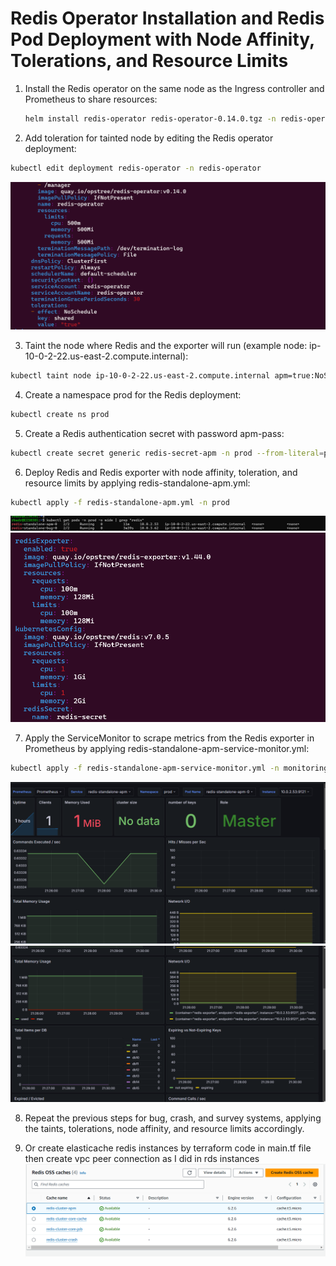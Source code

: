 # Redis Operator Installation and Redis Pod Deployment with Node Affinity, Tolerations, and Resource Limits

1. Install the Redis operator on the same node as the Ingress controller and Prometheus to share resources:

   ```bash
   helm install redis-operator redis-operator-0.14.0.tgz -n redis-operator
2. Add toleration for tainted node by editing the Redis operator deployment:

``` bash
kubectl edit deployment redis-operator -n redis-operator
```
![redis operator](./redis-operator.png)

3. Taint the node where Redis and the exporter will run (example node: ip-10-0-2-22.us-east-2.compute.internal):

```bash
kubectl taint node ip-10-0-2-22.us-east-2.compute.internal apm=true:NoSchedule
```
4. Create a namespace prod for the Redis deployment:

``` bash
kubectl create ns prod
```
5. Create a Redis authentication secret with password apm-pass:

``` bash
kubectl create secret generic redis-secret-apm -n prod --from-literal=password=apm-pass
```
6. Deploy Redis and Redis exporter with node affinity, toleration, and resource limits by applying redis-standalone-apm.yml:

``` bash
kubectl apply -f redis-standalone-apm.yml -n prod
```
![redis pods](./redis-pods.png)
![redis resource](./redis-resources.png)

7. Apply the ServiceMonitor to scrape metrics from the Redis exporter in Prometheus by applying redis-standalone-apm-service-monitor.yml:
 ``` bash
kubectl apply -f redis-standalone-apm-service-monitor.yml -n monitoring
```
![redis Architecture1](./redis-metrics1.png)
![redis Architecture2](./redis-metrics2.png)

8. Repeat the previous steps for bug, crash, and survey systems, applying the taints, tolerations, node affinity, and resource limits accordingly.

9. Or create elasticache redis instances by terraform code in main.tf file then create vpc peer connection as I did in rds instances 
![redis instance](./redis-instance.png)
